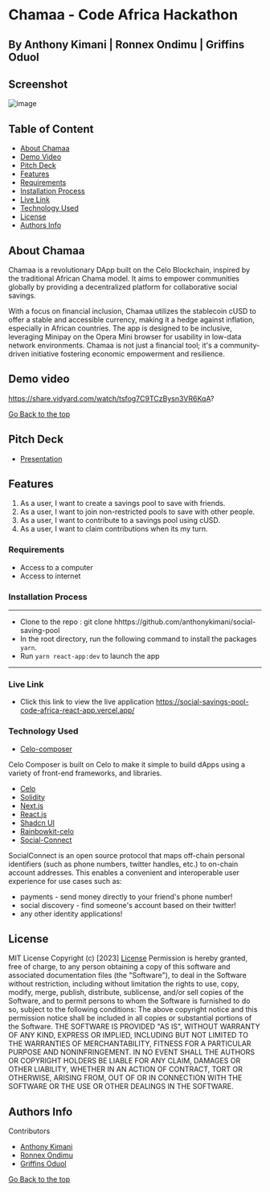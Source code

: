 # Chamaa - Code Africa Hackathon
## By Anthony Kimani | Ronnex Ondimu | Griffins Oduol

## Screenshot
 ![image](./chamaa-dapp.png)


 ## Table of Content
 - [About Chamaa](#chamaa)
 - [Demo Video](#demo-video)
 - [Pitch Deck](#pitch-deck)
 - [Features](#features)
 - [Requirements](#requirements)
 - [Installation Process](#installation-Process)
 - [Live Link](#Live-Link)
 - [Technology  Used](#technology-Used)
 - [License](#license)
 - [Authors Info](#Authors-Info)


## About Chamaa

Chamaa is a revolutionary DApp built on the Celo Blockchain, inspired by the traditional African Chama model. It aims to empower communities globally by providing a decentralized platform for collaborative social savings.

With a focus on financial inclusion, Chamaa utilizes the stablecoin cUSD to offer a stable and accessible currency, making it a hedge against inflation, especially in African countries. The app is designed to be inclusive, leveraging Minipay on the Opera Mini browser for usability in low-data network environments. Chamaa is not just a financial tool; it's a community-driven initiative fostering economic empowerment and resilience.

## Demo video

https://share.vidyard.com/watch/tsfog7C9TCzBysn3VR6KqA?


[Go Back to the top](#Chamaa-Dapp-Web-app)

## Pitch Deck

- [Presentation](https://www.canva.com/design/DAF0i4Vn-7g/rXEvZ28I8Nc6vIU5gwjylQ/edit?utm_content=DAF0i4Vn-7g&utm_campaign=designshare&utm_medium=link2&utm_source=sharebutton)

## Features
1. As a user, I want to create a savings pool to save with friends.
2. As a user, I want to join non-restricted pools to save with other people.
3. As a user, I want to contribute to a savings pool using cUSD.
4. As a user, I want to claim contributions when its my turn. 

 ###  Requirements
 * Access to  a computer 
 * Access to internet

 ### Installation Process
 ****
* Clone to the repo : git clone hhttps://github.com/anthonykimani/social-saving-pool
* In the root directory, run the following command to install the packages ``` yarn```.
* Run `yarn react-app:dev` to launch the app

 ****

### Live Link
- Click this link to view the live application https://social-savings-pool-code-africa-react-app.vercel.app/

### Technology  Used

- [Celo-composer](https://github.com/celo-org/celo-composer)

Celo Composer is built on Celo to make it simple to build dApps using a variety of front-end frameworks, and libraries.

- [Celo](https://celo.org/)
- [Solidity](https://docs.soliditylang.org/en/v0.8.19/)
- [Next.js](https://nextjs.org/)
- [React.js](https://reactjs.org/)
- [Shadcn UI](https://ui.shadcn.com/)
- [Rainbowkit-celo](https://github.com/celo-org/rainbowkit-celo)
- [Social-Connect](https://github.com/celo-org/SocialConnect#-exampleshttps://github.com/celo-org/SocialConnect#-examples)

SocialConnect is an open source protocol that maps off-chain personal identifiers (such as phone numbers, twitter handles, etc.) to on-chain account addresses. This enables a convenient and interoperable user experience for use cases such as:

- payments - send money directly to your friend's phone number!
- social discovery - find someone's account based on their twitter!
- any other identity applications!



## License
MIT License
Copyright (c) [2023] [License](LICENSE.txt)
Permission is hereby granted, free of charge, to any person obtaining a copy
of this software and associated documentation files (the "Software"), to deal
in the Software without restriction, including without limitation the rights
to use, copy, modify, merge, publish, distribute, sublicense, and/or sell
copies of the Software, and to permit persons to whom the Software is
furnished to do so, subject to the following conditions:
The above copyright notice and this permission notice shall be included in all
copies or substantial portions of the Software.
THE SOFTWARE IS PROVIDED "AS IS", WITHOUT WARRANTY OF ANY KIND, EXPRESS OR
IMPLIED, INCLUDING BUT NOT LIMITED TO THE WARRANTIES OF MERCHANTABILITY,
FITNESS FOR A PARTICULAR PURPOSE AND NONINFRINGEMENT. IN NO EVENT SHALL THE
AUTHORS OR COPYRIGHT HOLDERS BE LIABLE FOR ANY CLAIM, DAMAGES OR OTHER
LIABILITY, WHETHER IN AN ACTION OF CONTRACT, TORT OR OTHERWISE, ARISING FROM,
OUT OF OR IN CONNECTION WITH THE SOFTWARE OR THE USE OR OTHER DEALINGS IN THE
SOFTWARE.

## Authors Info

Contributors  
- [Anthony Kimani](https://github.com/anthonykimani)
- [Ronnex Ondimu](https://github.com/RonexLemon)
- [Griffins Oduol](https://github.com/fidelcoder)

 

[Go Back to the top](#Chamaa-Dapp-Web-app)
